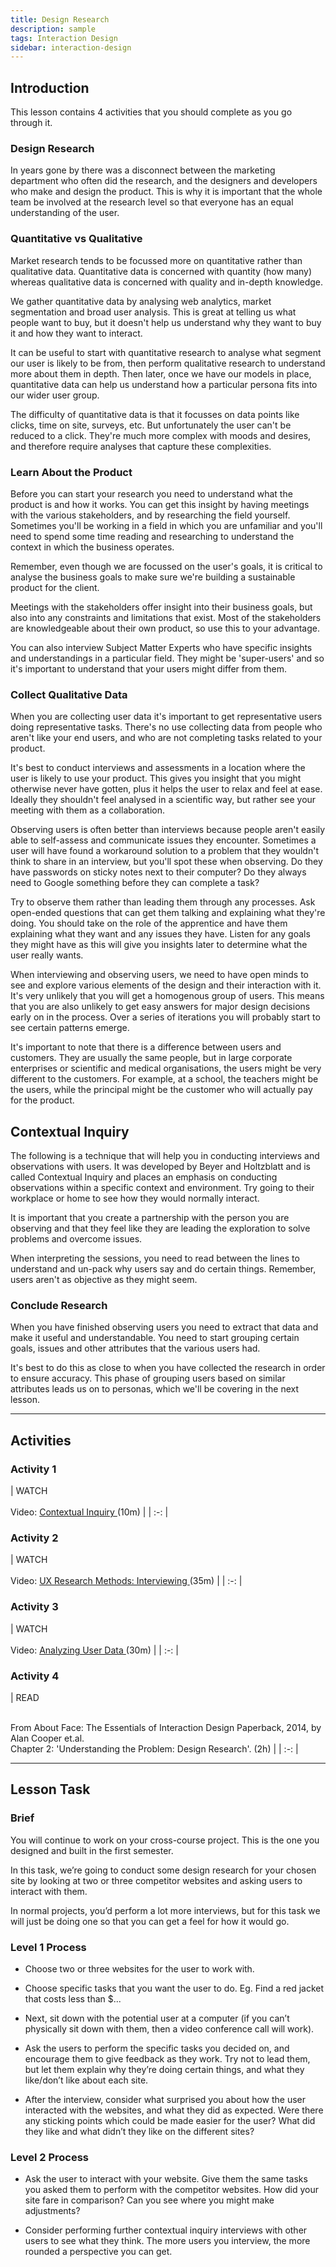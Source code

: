 ```yaml
---
title: Design Research
description: sample
tags: Interaction Design
sidebar: interaction-design
---
```


## Introduction

This lesson contains 4 activities that you should complete as you go through it.

### Design Research

In years gone by there was a disconnect between the marketing department who often did the research, and the designers and developers who make and design the product. This is why it is important that the whole team be involved at the research level so that everyone has an equal understanding of the user.

### Quantitative vs Qualitative

Market research tends to be focussed more on quantitative rather than qualitative data. Quantitative data is concerned with quantity (how many) whereas qualitative data is concerned with quality and in-depth knowledge.

We gather quantitative data by analysing web analytics, market segmentation and broad user analysis. This is great at telling us what people want to buy, but it doesn't help us understand why they want to buy it and how they want to interact.

It can be useful to start with quantitative research to analyse what segment our user is likely to be from, then perform qualitative research to understand more about them in depth. Then later, once we have our models in place, quantitative data can help us understand how a particular persona fits into our wider user group.

The difficulty of quantitative data is that it focusses on data points like clicks, time on site, surveys, etc. But unfortunately the user can't be reduced to a click. They're much more complex with moods and desires, and therefore require analyses that capture these complexities.

### Learn About the Product

Before you can start your research you need to understand what the product is and how it works. You can get this insight by having meetings with the various stakeholders, and by researching the field yourself. Sometimes you'll be working in a field in which you are unfamiliar and you'll need to spend some time reading and researching to understand the context in which the business operates.

Remember, even though we are focussed on the user's goals, it is critical to analyse the business goals to make sure we're building a sustainable product for the client.

Meetings with the stakeholders offer insight into their business goals, but also into any constraints and limitations that exist. Most of the stakeholders are knowledgeable about their own product, so use this to your advantage.

You can also interview Subject Matter Experts who have specific insights and understandings in a particular field. They might be 'super-users' and so it's important to understand that your users might differ from them.

### Collect Qualitative Data

When you are collecting user data it's important to get representative users doing representative tasks. There's no use collecting data from people who aren't like your end users, and who are not completing tasks related to your product.

It's best to conduct interviews and assessments in a location where the user is likely to use your product. This gives you insight that you might otherwise never have gotten, plus it helps the user to relax and feel at ease. Ideally they shouldn't feel analysed in a scientific way, but rather see your meeting with them as a collaboration.

Observing users is often better than interviews because people aren't easily able to self-assess and communicate issues they encounter. Sometimes a user will have found a workaround solution to a problem that they wouldn't think to share in an interview, but you'll spot these when observing. Do they have passwords on sticky notes next to their computer? Do they always need to Google something before they can complete a task?

Try to observe them rather than leading them through any processes. Ask open-ended questions that can get them talking and explaining what they're doing. You should take on the role of the apprentice and have them explaining what they want and any issues they have. Listen for any goals they might have as this will give you insights later to determine what the user really wants.

When interviewing and observing users, we need to have open minds to see and explore various elements of the design and their interaction with it. It's very unlikely that you will get a homogenous group of users. This means that you are also unlikely to get easy answers for major design decisions early on in the process. Over a series of iterations you will probably start to see certain patterns emerge.

It's important to note that there is a difference between users and customers. They are usually the same people, but in large corporate enterprises or scientific and medical organisations, the users might be very different to the customers. For example, at a school, the teachers might be the users, while the principal might be the customer who will actually pay for the product.

## Contextual Inquiry

The following is a technique that will help you in conducting interviews and observations with users. It was developed by Beyer and Holtzblatt and is called Contextual Inquiry and places an emphasis on conducting observations within a specific context and environment. Try going to their workplace or home to see how they would normally interact.

It is important that you create a partnership with the person you are observing and that they feel like they are leading the exploration to solve problems and overcome issues.

When interpreting the sessions, you need to read between the lines to understand and un-pack why users say and do certain things. Remember, users aren't as objective as they might seem.

### Conclude Research

When you have finished observing users you need to extract that data and make it useful and understandable. You need to start grouping certain goals, issues and other attributes that the various users had.

It's best to do this as close to when you have collected the research in order to ensure accuracy. This phase of grouping users based on similar attributes leads us on to personas, which we'll be covering in the next lesson.

<hr>

## Activities

### Activity 1

| WATCH<br><br> Video: [ Contextual Inquiry ](https://www.coursera.org/learn/design-research/lecture/gkGP5/contextual-inquiry) (10m) | | :-: |

### Activity 2

| WATCH<br><br> Video: [ UX Research Methods: Interviewing ](https://www.linkedin.com/learning/ux-research-methods-interviewing/welcome?u=43268076) (35m) | | :-: |

### Activity 3

| WATCH<br><br> Video: [ Analyzing User Data ](https://www.linkedin.com/learning/ux-design-2-analyzing-user-data/welcome?u=43268076) (30m) | | :-: |

### Activity 4

| READ<br><br>

From About Face: The Essentials of Interaction Design Paperback, 2014, by Alan Cooper et.al.   
Chapter 2: 'Understanding the Problem: Design Research'. (2h) | | :-: |

<hr>

## Lesson Task

### Brief

You will continue to work on your cross-course project. This is the one you designed and built in the first semester.

In this task, we’re going to conduct some design research for your chosen site by looking at two or three competitor websites and asking users to interact with them.

In normal projects, you’d perform a lot more interviews, but for this task we will just be doing one so that you can get a feel for how it would go.

### Level 1 Process

- Choose two or three websites for the user to work with.

- Choose specific tasks that you want the user to do. Eg. Find a red jacket that costs less than $...

- Next, sit down with the potential user at a computer (if you can’t physically sit down with them, then a video conference call will work).

- Ask the users to perform the specific tasks you decided on, and encourage them to give feedback as they work. Try not to lead them, but let them explain why they’re doing certain things, and what they like/don’t like about each site.

- After the interview, consider what surprised you about how the user interacted with the websites, and what they did as expected. Were there any sticking points which could be made easier for the user? What did they like and what didn’t they like on the different sites?

### Level 2 Process

- Ask the user to interact with your website. Give them the same tasks you asked them to perform with the competitor websites. How did your site fare in comparison? Can you see where you might make adjustments?

- Consider performing further contextual inquiry interviews with other users to see what they think. The more users you interview, the more rounded a perspective you can get.

